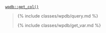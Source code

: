 <p><code><a href="https://developer.wordpress.org/reference/classes/wpdb/get_col/">wpdb::get_col()</a></code></p>

<blockquote>

{% include classes/wpdb/query.md %}

{% include classes/wpdb/get_var.md %}

</blockquote>
